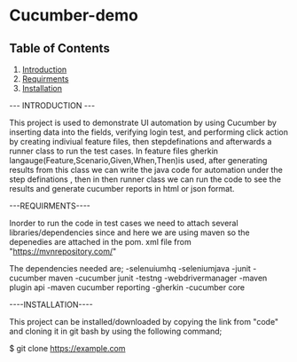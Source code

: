 # Cucumber-demo
## Table of Contents
1. [Introduction](#introduction)
2. [Requirments](#requirments)
3. [Installation](#installation)

--- INTRODUCTION ---

This project is used to demonstrate UI automation by using Cucumber by inserting data into the fields, verifying login test, and performing click action by creating 
indiviual feature files, then stepdefinations and afterwards a runner class to run the test cases.
In feature files gherkin langauge(Feature,Scenario,Given,When,Then)is used, after generating results from this class we can write the java code for automation under 
the step definations , then in then runner class we can run the code to see the results and generate cucumber reports in html or json format.


---REQUIRMENTS----

Inorder to run the code in test cases we need to attach several libraries/dependencies since and here we are using maven so the depenedies are attached in the pom.
xml file from "https://mvnrepository.com/"

The dependencies needed are;
-selenuiumhq
-seleniumjava
-junit
-cucumber maven
-cucumber junit
-testng
-webdrivermanager
-maven plugin api
-maven cucumber reporting
-gherkin
-cucumber core 


----INSTALLATION----

This project can be installed/downloaded by copying the link from "code" and cloning it in git bash by using the following command;

$ git clone https://example.com
